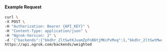 <!-- Code generated for API Clients. DO NOT EDIT. -->

#### Example Request

```bash
curl \
-X POST \
-H "Authorization: Bearer {API_KEY}" \
-H "Content-Type: application/json" \
-H "Ngrok-Version: 2" \
-d '{"backends":{"bkdhr_2ltSwtKJuamZpFnB6tjMKcPvMxq":1,"bkdhr_2ltSwtMwcKwv5UjUW57MElKiaNF":0},"description":"acme weighted","metadata":"{\"environment\": \"staging\"}"}' \
https://api.ngrok.com/backends/weighted
```
